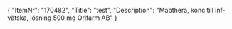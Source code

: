 {
  "ItemNr": "170482",
  "Title": "test",
  "Description": "Mabthera, konc till inf-vätska, lösning 500 mg Orifarm AB"
}